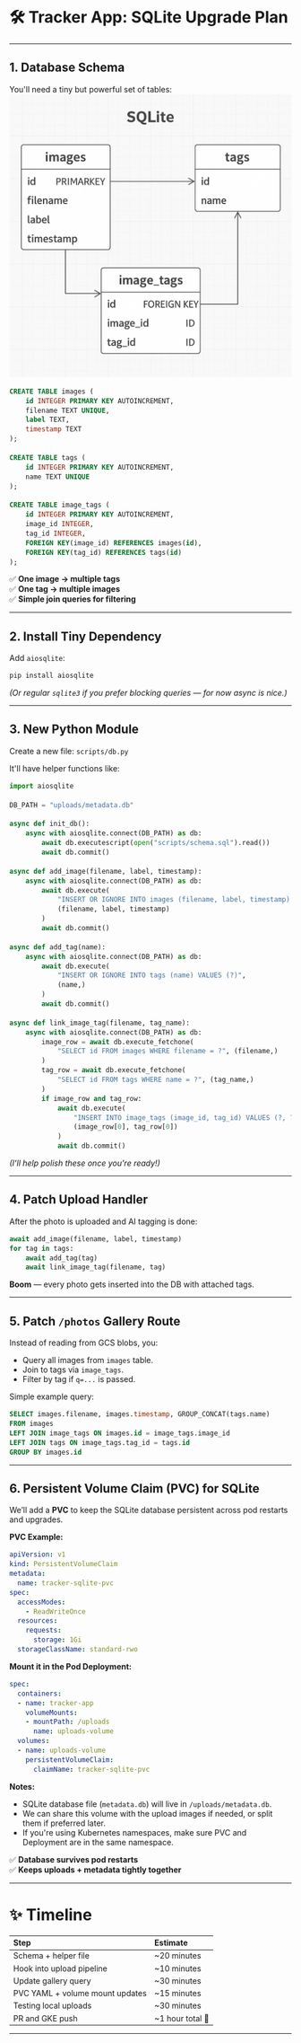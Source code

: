 # 🛠️ Tracker App: SQLite Upgrade Plan

---

## 1. **Database Schema**

You'll need a tiny but powerful set of tables:  
![alt text](static/home-app-schema-diagram.png)

```sql
CREATE TABLE images (
    id INTEGER PRIMARY KEY AUTOINCREMENT,
    filename TEXT UNIQUE,
    label TEXT,
    timestamp TEXT
);

CREATE TABLE tags (
    id INTEGER PRIMARY KEY AUTOINCREMENT,
    name TEXT UNIQUE
);

CREATE TABLE image_tags (
    id INTEGER PRIMARY KEY AUTOINCREMENT,
    image_id INTEGER,
    tag_id INTEGER,
    FOREIGN KEY(image_id) REFERENCES images(id),
    FOREIGN KEY(tag_id) REFERENCES tags(id)
);
```

✅ **One image → multiple tags**  
✅ **One tag → multiple images**  
✅ **Simple join queries for filtering**

---

## 2. **Install Tiny Dependency**

Add `aiosqlite`:

```bash
pip install aiosqlite
```

_(Or regular `sqlite3` if you prefer blocking queries — for now async is nice.)_

---

## 3. **New Python Module**

Create a new file: `scripts/db.py`

It'll have helper functions like:

```python
import aiosqlite

DB_PATH = "uploads/metadata.db"

async def init_db():
    async with aiosqlite.connect(DB_PATH) as db:
        await db.executescript(open("scripts/schema.sql").read())
        await db.commit()

async def add_image(filename, label, timestamp):
    async with aiosqlite.connect(DB_PATH) as db:
        await db.execute(
            "INSERT OR IGNORE INTO images (filename, label, timestamp) VALUES (?, ?, ?)",
            (filename, label, timestamp)
        )
        await db.commit()

async def add_tag(name):
    async with aiosqlite.connect(DB_PATH) as db:
        await db.execute(
            "INSERT OR IGNORE INTO tags (name) VALUES (?)",
            (name,)
        )
        await db.commit()

async def link_image_tag(filename, tag_name):
    async with aiosqlite.connect(DB_PATH) as db:
        image_row = await db.execute_fetchone(
            "SELECT id FROM images WHERE filename = ?", (filename,)
        )
        tag_row = await db.execute_fetchone(
            "SELECT id FROM tags WHERE name = ?", (tag_name,)
        )
        if image_row and tag_row:
            await db.execute(
                "INSERT INTO image_tags (image_id, tag_id) VALUES (?, ?)",
                (image_row[0], tag_row[0])
            )
            await db.commit()
```

_(I'll help polish these once you're ready!)_

---

## 4. **Patch Upload Handler**

After the photo is uploaded and AI tagging is done:

```python
await add_image(filename, label, timestamp)
for tag in tags:
    await add_tag(tag)
    await link_image_tag(filename, tag)
```

**Boom** — every photo gets inserted into the DB with attached tags.

---

## 5. **Patch `/photos` Gallery Route**

Instead of reading from GCS blobs, you:

- Query all images from `images` table.
- Join to tags via `image_tags`.
- Filter by tag if `q=...` is passed.

Simple example query:

```sql
SELECT images.filename, images.timestamp, GROUP_CONCAT(tags.name)
FROM images
LEFT JOIN image_tags ON images.id = image_tags.image_id
LEFT JOIN tags ON image_tags.tag_id = tags.id
GROUP BY images.id
```

---

## 6. **Persistent Volume Claim (PVC) for SQLite**

We’ll add a **PVC** to keep the SQLite database persistent across pod restarts and upgrades.

**PVC Example:**

```yaml
apiVersion: v1
kind: PersistentVolumeClaim
metadata:
  name: tracker-sqlite-pvc
spec:
  accessModes:
    - ReadWriteOnce
  resources:
    requests:
      storage: 1Gi
  storageClassName: standard-rwo
```

**Mount it in the Pod Deployment:**

```yaml
spec:
  containers:
  - name: tracker-app
    volumeMounts:
    - mountPath: /uploads
      name: uploads-volume
  volumes:
  - name: uploads-volume
    persistentVolumeClaim:
      claimName: tracker-sqlite-pvc
```

**Notes:**

- SQLite database file (`metadata.db`) will live in `/uploads/metadata.db`.
- We can share this volume with the upload images if needed, or split them if preferred later.
- If you're using Kubernetes namespaces, make sure PVC and Deployment are in the same namespace.

✅ **Database survives pod restarts**  
✅ **Keeps uploads + metadata tightly together**

---

# ✨ Timeline

| Step | Estimate |
|:---|:---|
| Schema + helper file | ~20 minutes |
| Hook into upload pipeline | ~10 minutes |
| Update gallery query | ~30 minutes |
| PVC YAML + volume mount updates | ~15 minutes |
| Testing local uploads | ~30 minutes |
| PR and GKE push | ~1 hour total 🚀 |

---
